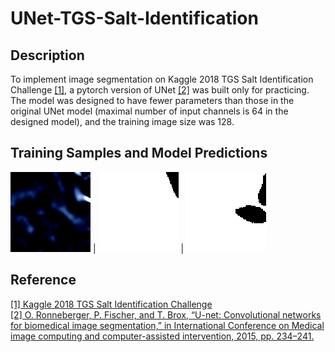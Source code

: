 # UNet-TGS-Salt-Identification
## Description
To implement image segmentation on Kaggle 2018 TGS Salt Identification Challenge [[1]](https://www.kaggle.com/competitions/tgs-salt-identification-challenge), a pytorch version of UNet [[2]](https://link.springer.com/chapter/10.1007/978-3-319-24574-4_28) was built only for practicing. The model was designed to have fewer parameters than those in the original UNet model (maximal number of input channels is 64 in the designed model), and the training image size was 128.
## Training Samples and Model Predictions
![image_1](/images/image_1.png) | ![image_1](/images/image_1_true.png) | ![image_1](/images/image_1_predict.png)
## Reference
[[1] Kaggle 2018 TGS Salt Identification Challenge](https://www.kaggle.com/competitions/tgs-salt-identification-challenge)  
[[2] O. Ronneberger, P. Fischer, and T. Brox, “U-net: Convolutional networks for biomedical image segmentation,” in International Conference on Medical image computing and computer-assisted intervention, 2015, pp. 234–241.](https://link.springer.com/chapter/10.1007/978-3-319-24574-4_28)  
